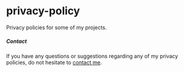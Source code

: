 # privacy-policy
Privacy policies for some of my projects.

##### Contact

If you have any questions or suggestions regarding any of my privacy policies, do not hesitate to [contact me](mailto:arlaptiev@gmail.com).
